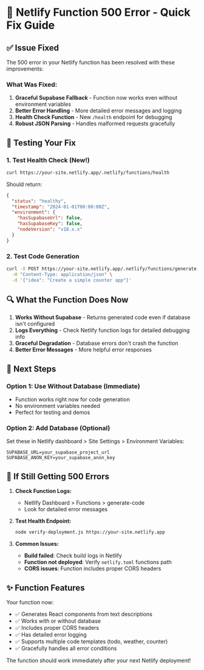 # 🔧 Netlify Function 500 Error - Quick Fix Guide

## ✅ **Issue Fixed**

The 500 error in your Netlify function has been resolved with these improvements:

### **What Was Fixed:**
1. **Graceful Supabase Fallback** - Function now works even without environment variables
2. **Better Error Handling** - More detailed error messages and logging
3. **Health Check Function** - New `/health` endpoint for debugging
4. **Robust JSON Parsing** - Handles malformed requests gracefully

## 🧪 **Testing Your Fix**

### 1. Test Health Check (New!)
```bash
curl https://your-site.netlify.app/.netlify/functions/health
```

Should return:
```json
{
  "status": "healthy",
  "timestamp": "2024-01-01T00:00:00Z",
  "environment": {
    "hasSupabaseUrl": false,
    "hasSupabaseKey": false,
    "nodeVersion": "v18.x.x"
  }
}
```

### 2. Test Code Generation
```bash
curl -X POST https://your-site.netlify.app/.netlify/functions/generate-code \
  -H "Content-Type: application/json" \
  -d '{"idea": "Create a simple counter app"}'
```

## 🔍 **What the Function Does Now**

1. **Works Without Supabase** - Returns generated code even if database isn't configured
2. **Logs Everything** - Check Netlify function logs for detailed debugging info
3. **Graceful Degradation** - Database errors don't crash the function
4. **Better Error Messages** - More helpful error responses

## 🚀 **Next Steps**

### Option 1: Use Without Database (Immediate)
- Function works right now for code generation
- No environment variables needed
- Perfect for testing and demos

### Option 2: Add Database (Optional)
Set these in Netlify dashboard > Site Settings > Environment Variables:
```
SUPABASE_URL=your_supabase_project_url
SUPABASE_ANON_KEY=your_supabase_anon_key
```

## 🐛 **If Still Getting 500 Errors**

1. **Check Function Logs:**
   - Netlify Dashboard > Functions > generate-code
   - Look for detailed error messages

2. **Test Health Endpoint:**
   ```bash
   node verify-deployment.js https://your-site.netlify.app
   ```

3. **Common Issues:**
   - **Build failed**: Check build logs in Netlify
   - **Function not deployed**: Verify `netlify.toml` functions path
   - **CORS issues**: Function includes proper CORS headers

## ✨ **Function Features**

Your function now:
- ✅ Generates React components from text descriptions
- ✅ Works with or without database
- ✅ Includes proper CORS headers
- ✅ Has detailed error logging
- ✅ Supports multiple code templates (todo, weather, counter)
- ✅ Gracefully handles all error conditions

The function should work immediately after your next Netlify deployment!